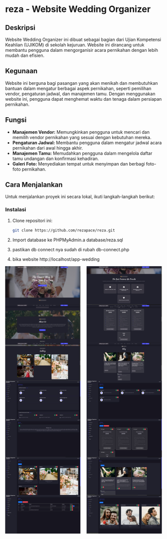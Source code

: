 # reza - Website Wedding Organizer

## Deskripsi
Website Wedding Organizer ini dibuat sebagai bagian dari Ujian Kompetensi Keahlian (UJIKOM) di sekolah kejuruan. Website ini dirancang untuk membantu pengguna dalam mengorganisir acara pernikahan dengan lebih mudah dan efisien.

## Kegunaan
Website ini berguna bagi pasangan yang akan menikah dan membutuhkan bantuan dalam mengatur berbagai aspek pernikahan, seperti pemilihan vendor, pengaturan jadwal, dan manajemen tamu. Dengan menggunakan website ini, pengguna dapat menghemat waktu dan tenaga dalam persiapan pernikahan.

## Fungsi
- **Manajemen Vendor:** Memungkinkan pengguna untuk mencari dan memilih vendor pernikahan yang sesuai dengan kebutuhan mereka.
- **Pengaturan Jadwal:** Membantu pengguna dalam mengatur jadwal acara pernikahan dari awal hingga akhir.
- **Manajemen Tamu:** Memudahkan pengguna dalam mengelola daftar tamu undangan dan konfirmasi kehadiran.
- **Galeri Foto:** Menyediakan tempat untuk menyimpan dan berbagi foto-foto pernikahan.

## Cara Menjalankan
Untuk menjalankan proyek ini secara lokal, ikuti langkah-langkah berikut:

### Instalasi
1. Clone repositori ini:
    ```sh
    git clone https://github.com/rezapace/reza.git
    ```

2. Import database ke PHPMyAdmin.a database/reza.sql

3. pastikan db connect nya sudah di rubah db-connect.php

4. bika website http://localhost/app-wedding


<div style="display: flex; justify-content: space-between;">
    <img src="https://github.com/rezapace/app-weding/blob/master/screenshoot/1.jpg?raw=true" alt="Screenshot 1" style="width: 48%;">
    <img src="https://github.com/rezapace/app-weding/blob/master/screenshoot/2.jpg?raw=true" alt="Screenshot 2" style="width: 48%;">
</div>

<div style="display: flex; justify-content: space-between;">
    <img src="https://github.com/rezapace/app-weding/blob/master/screenshoot/3.jpg?raw=true" alt="Screenshot 1" style="width: 48%;">
    <img src="https://github.com/rezapace/app-weding/blob/master/screenshoot/4.jpg?raw=true" alt="Screenshot 2" style="width: 48%;">
</div>

<div style="display: flex; justify-content: space-between;">
    <img src="https://github.com/rezapace/app-weding/blob/master/screenshoot/5.jpg?raw=true" alt="Screenshot 1" style="width: 48%;">
    <img src="https://github.com/rezapace/app-weding/blob/master/screenshoot/6.jpg?raw=true" alt="Screenshot 2" style="width: 48%;">
</div>

<div style="display: flex; justify-content: space-between;">
    <img src="https://github.com/rezapace/app-weding/blob/master/screenshoot/7.jpg?raw=true" alt="Screenshot 1" style="width: 48%;">
    <img src="https://github.com/rezapace/app-weding/blob/master/screenshoot/8.jpg?raw=true" alt="Screenshot 2" style="width: 48%;">
</div>

<div style="display: flex; justify-content: space-between;">
    <img src="https://github.com/rezapace/app-weding/blob/master/screenshoot/9.jpg?raw=true" alt="Screenshot 1" style="width: 48%;">
    <img src="https://github.com/rezapace/app-weding/blob/master/screenshoot/10.jpg?raw=true" alt="Screenshot 2" style="width: 48%;">
</div>

<div style="display: flex; justify-content: space-between;">
    <img src="https://github.com/rezapace/app-weding/blob/master/screenshoot/11.jpg?raw=true" alt="Screenshot 1" style="width: 48%;">
    <img src="https://github.com/rezapace/app-weding/blob/master/screenshoot/12.jpg?raw=true" alt="Screenshot 2" style="width: 48%;">
</div>

<div style="display: flex; justify-content: space-between;">
    <img src="https://github.com/rezapace/app-weding/blob/master/screenshoot/13.jpg?raw=true" alt="Screenshot 1" style="width: 48%;">
    <img src="https://github.com/rezapace/app-weding/blob/master/screenshoot/14.jpg?raw=true" alt="Screenshot 2" style="width: 48%;">
</div>
